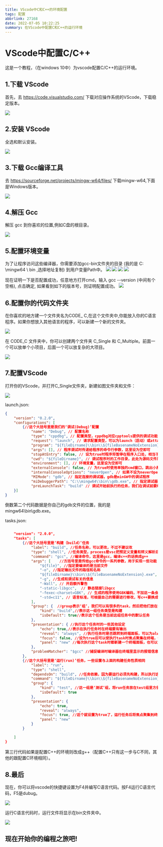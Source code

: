 ```yaml
---
title: VScode中C和C++的环境配置
tags: 配置
abbrlink: 27168
date: 2022-07-05 10:22:25
summary: 在VScode中配置C和C++的运行环境
---
```


# VScode中配置C/C++
这是一个教程，（在windows 10中）为vscode配置C/C++的运行环境。

## 1.下载 VScode
首先，去 https://code.visualstudio.com/ 下载对应操作系统的VScode，下载稳定版本。

![](https://s2.loli.net/2022/08/03/RZea1UrwmcYdODA.png)

## 2.安装 VScode
全选和默认安装。

![](https://s2.loli.net/2022/08/03/7ztxYewrKACLPhn.png)

## 3.下载 Gcc编译工具
去 https://sourceforge.net/projects/mingw-w64/files/ 下载mingw-w64,下面是Windows版本。

![](https://s2.loli.net/2022/08/03/tF6avNq89VO4noH.png)


## 4.解压 Gcc
解压 gcc 到你喜欢的位置,例如C盘的根目录。

![](https://s2.loli.net/2022/08/03/IbtenwvsYdZES5y.png)

## 5.配置环境变量
为了让程序访问这些编译器，你需要添加gcc-bin文件夹的目录 (我的是 C: \mingw64 \ bin ,选择地址复制) 到用户变量Path中。
![](https://s2.loli.net/2022/08/03/A9qKemdkTcujgO8.png)
![](https://s2.loli.net/2022/08/03/HbkICMA7tT3hlOj.png)
![](https://s2.loli.net/2022/08/03/QmwbOLZMJUp164y.png)
![](https://s2.loli.net/2022/08/03/QzsNOWr8xq7HFL3.png)

现在证明一下是否配置成功，任意地方打开cmd，输入 gcc --version (中间有个空格), 点击确定, 如果看到如下的版本号，则证明配置成功。
![](https://s2.loli.net/2022/08/03/m9JecMhb4jXY2xo.png)

## 6.配置你的代码文件夹

在你喜欢的地方建一个文件夹名为CODE_ C,在这个文件夹中,你能放入你的C语言程序。如果你想放入其他语言的程序，可以新建一个新的文件夹。

![](https://s2.loli.net/2022/08/03/Pz7CN6BZWlVRDSr.png)

在 CODE_C 文件夹中，你可以创建两个文件夹 C_Single 和 C_Multiple。前面一个可以放单个小项目，后面一个可以放复杂的大项目。

![](https://s2.loli.net/2022/08/03/7d8qEPgsAUG4lwL.png)

## 7.配置VScode
打开你的VScode，并打开C_Single文件夹，新建如图文件夹和文件：

![](https://s2.loli.net/2022/08/03/j1zDhbCVXqEt3H9.png)

launch.json:
```json
{
    "version": "0.2.0",
    "configurations": [
        {//这个大括号里是我们的‘调试(Debug)’配置
            "name": "Debug", // 配置名称
            "type": "cppdbg", // 配置类型，cppdbg对应cpptools提供的调试功能；可以认为此处只能是cppdbg
            "request": "launch", // 请求配置类型，可以为launch（启动）或attach（附加）
            "program": "${fileDirname}\\bin\\${fileBasenameNoExtension}.exe", // 将要进行调试的程序的路径
            "args": [], // 程序调试时传递给程序的命令行参数，这里设为空即可
            "stopAtEntry": false, // 设为true时程序将暂停在程序入口处，相当于在main上打断点
            "cwd": "${fileDirname}", // 调试程序时的工作目录，此处为源码文件所在目录
            "environment": [], // 环境变量，这里设为空即可
            "externalConsole": false, // 为true时使用单独的cmd窗口，跳出小黑框；设为false则是用vscode的内置终端，建议用内置终端
            "internalConsoleOptions": "neverOpen", // 如果不设为neverOpen，调试时会跳到“调试控制台”选项卡，新手调试用不到
            "MIMode": "gdb", // 指定连接的调试器，gdb是minGW中的调试程序
            "miDebuggerPath": "C:\\mingw64\\bin\\gdb.exe", // 指定调试器所在路径，如果你的minGW装在别的地方，则要改成你自己的路径，注意间隔是\\
            "preLaunchTask": "build" // 调试开始前执行的任务，我们在调试前要编译构建。与tasks.json的label相对应，名字要一样
    }]
}
```
倒数第二个代码数据是你自己的gdb文件的位置，我的是 mingw64\\bin\\gdb.exe。

tasks.json:
```json

    "version": "2.0.0",
    "tasks": [
        {//这个大括号里是‘构建（build）’任务
            "label": "build", //任务名称，可以更改，不过不建议改
            "type": "shell", //任务类型，process是vsc把预定义变量和转义解析后直接全部传给command；shell相当于先打开shell再输入命令，所以args还会经过shell再解析一遍
            "command": "gcc", //编译命令，这里是gcc，编译c++的话换成g++
            "args": [    //方括号里是传给gcc命令的一系列参数，用于实现一些功能
                "${file}", //指定要编译的是当前文件
                "-o", //指定输出文件的路径和名称
                "${fileDirname}\\bin\\${fileBasenameNoExtension}.exe", //承接上一步的-o，让可执行文件输出到源码文件所在的文件夹下的bin文件夹内，并且让它的名字和源码文件相同
                "-g", //生成和调试有关的信息
                "-Wall", // 开启额外警告
                "-static-libgcc",  // 静态链接libgcc
                "-fexec-charset=GBK", // 生成的程序使用GBK编码，不加这一条会导致Win下输出中文乱码
                "-std=c11", // 语言标准，可根据自己的需要进行修改，写c++要换成c++的语言标准，比如c++11
            ],
            "group": {  //group表示‘组’，我们可以有很多的task，然后把他们放在一个‘组’里
                "kind": "build",//表示这一组任务类型是构建
                "isDefault": true//表示这个任务是当前这组任务中的默认任务
            },
            "presentation": { //执行这个任务时的一些其他设定
                "echo": true,//表示在执行任务时在终端要有输出
                "reveal": "always", //执行任务时是否跳转到终端面板，可以为always，silent，never
                "focus": false, //设为true后可以使执行task时焦点聚集在终端，但对编译来说，设为true没有意义，因为运行的时候才涉及到输入
                "panel": "new" //每次执行这个task时都新建一个终端面板，也可以设置为shared，共用一个面板，不过那样会出现‘任务将被终端重用’的提示，比较烦人
            },
            "problemMatcher": "$gcc" //捕捉编译时编译器在终端里显示的报错信息，将其显示在vscode的‘问题’面板里
        },
        {//这个大括号里是‘运行(run)’任务，一些设置与上面的构建任务性质相同
            "label": "run", 
            "type": "shell", 
            "dependsOn": "build", //任务依赖，因为要运行必须先构建，所以执行这个任务前必须先执行build任务，
            "command": "${fileDirname}\\bin\\${fileBasenameNoExtension}.exe", //执行exe文件，只需要指定这个exe文件在哪里就好
            "group": {
                "kind": "test", //这一组是‘测试’组，将run任务放在test组里方便我们用快捷键执行
                "isDefault": true
            },
            "presentation": {
                "echo": true,
                "reveal": "always",
                "focus": true, //这个就设置为true了，运行任务后将焦点聚集到终端，方便进行输入
                "panel": "new"
            }
        }

    ]
}
```
第三行代码如果是配置C++的环境则改成g++（配置C++只有这一步与C不同，其他的跟配置C环境相同）。

## 8.最后
现在，你可以将vscode的快捷键设置为F4并编写C语言代码。按F4运行C语言代码，F5是dubug。

![](https://s2.loli.net/2022/08/03/kdxFJ2PjTeSAB4y.png)

运行C语言代码时，运行文件将显示在bin文件夹中。

![](https://s2.loli.net/2022/08/03/MUfF5iXSkvT1hJW.png)

## 现在开始你的编程之旅吧!